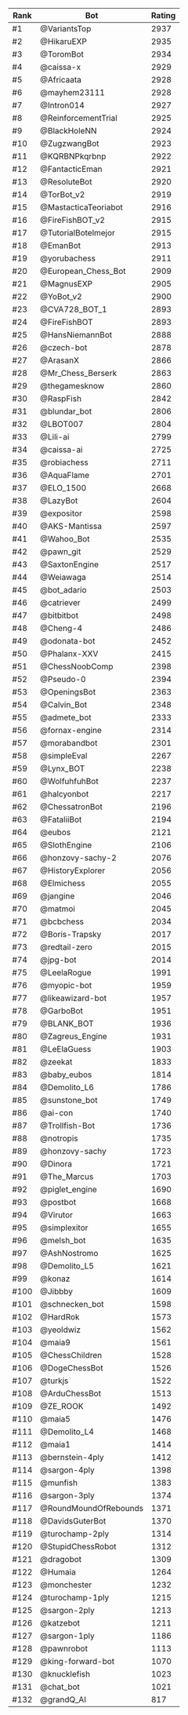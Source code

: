 Rank|Bot|Rating
---|---|---
#1|@VariantsTop|2937
#2|@HikaruEXP|2935
#3|@ToromBot|2934
#4|@caissa-x|2929
#5|@Africaata|2928
#6|@mayhem23111|2928
#7|@Intron014|2927
#8|@ReinforcementTrial|2925
#9|@BlackHoleNN|2924
#10|@ZugzwangBot|2923
#11|@KQRBNPkqrbnp|2922
#12|@FantacticEman|2921
#13|@ResoluteBot|2920
#14|@TorBot_v2|2919
#15|@MastacticaTeoriabot|2916
#16|@FireFishBOT_v2|2915
#17|@TutorialBotelmejor|2915
#18|@EmanBot|2913
#19|@yorubachess|2911
#20|@European_Chess_Bot|2909
#21|@MagnusEXP|2905
#22|@YoBot_v2|2900
#23|@CVA728_BOT_1|2893
#24|@FireFishBOT|2893
#25|@HansNiemannBot|2888
#26|@czech-bot|2878
#27|@ArasanX|2866
#28|@Mr_Chess_Berserk|2863
#29|@thegamesknow|2860
#30|@RaspFish|2842
#31|@blundar_bot|2806
#32|@LBOT007|2804
#33|@Lili-ai|2799
#34|@caissa-ai|2725
#35|@robiachess|2711
#36|@AquaFlame|2701
#37|@ELO_1500|2668
#38|@LazyBot|2604
#39|@expositor|2598
#40|@AKS-Mantissa|2597
#41|@Wahoo_Bot|2535
#42|@pawn_git|2529
#43|@SaxtonEngine|2517
#44|@Weiawaga|2514
#45|@bot_adario|2503
#46|@catriever|2499
#47|@bitbitbot|2498
#48|@Cheng-4|2486
#49|@odonata-bot|2452
#50|@Phalanx-XXV|2415
#51|@ChessNoobComp|2398
#52|@Pseudo-0|2394
#53|@OpeningsBot|2363
#54|@Calvin_Bot|2348
#55|@admete_bot|2333
#56|@fornax-engine|2314
#57|@morabandbot|2301
#58|@simpleEval|2267
#59|@Lynx_BOT|2238
#60|@WolfuhfuhBot|2237
#61|@halcyonbot|2217
#62|@ChessatronBot|2196
#63|@FataliiBot|2194
#64|@eubos|2121
#65|@SlothEngine|2106
#66|@honzovy-sachy-2|2076
#67|@HistoryExplorer|2056
#68|@Elmichess|2055
#69|@jangine|2046
#70|@matmoi|2045
#71|@bcbchess|2034
#72|@Boris-Trapsky|2017
#73|@redtail-zero|2015
#74|@jpg-bot|2014
#75|@LeelaRogue|1991
#76|@myopic-bot|1959
#77|@likeawizard-bot|1957
#78|@GarboBot|1951
#79|@BLANK_BOT|1936
#80|@Zagreus_Engine|1931
#81|@LeElaGuess|1903
#82|@zeekat|1833
#83|@baby_eubos|1814
#84|@Demolito_L6|1786
#85|@sunstone_bot|1749
#86|@ai-con|1740
#87|@Trollfish-Bot|1736
#88|@notropis|1735
#89|@honzovy-sachy|1723
#90|@Dinora|1721
#91|@The_Marcus|1703
#92|@piglet_engine|1690
#93|@postbot|1668
#94|@Virutor|1663
#95|@simplexitor|1655
#96|@melsh_bot|1635
#97|@AshNostromo|1625
#98|@Demolito_L5|1621
#99|@konaz|1614
#100|@Jibbby|1609
#101|@schnecken_bot|1598
#102|@HardRok|1573
#103|@yeoldwiz|1562
#104|@maia9|1561
#105|@ChessChildren|1528
#106|@DogeChessBot|1526
#107|@turkjs|1522
#108|@ArduChessBot|1513
#109|@ZE_ROOK|1492
#110|@maia5|1476
#111|@Demolito_L4|1468
#112|@maia1|1414
#113|@bernstein-4ply|1412
#114|@sargon-4ply|1398
#115|@munfish|1383
#116|@sargon-3ply|1374
#117|@RoundMoundOfRebounds|1371
#118|@DavidsGuterBot|1370
#119|@turochamp-2ply|1314
#120|@StupidChessRobot|1312
#121|@dragobot|1309
#122|@Humaia|1264
#123|@monchester|1232
#124|@turochamp-1ply|1215
#125|@sargon-2ply|1213
#126|@katzebot|1211
#127|@sargon-1ply|1186
#128|@pawnrobot|1113
#129|@king-forward-bot|1070
#130|@knucklefish|1023
#131|@chat_bot|1021
#132|@grandQ_AI|817
